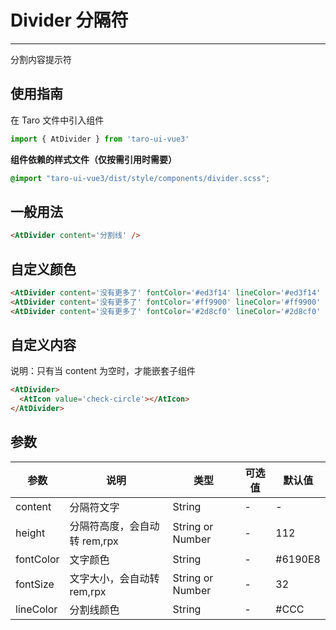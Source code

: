 # Divider 分隔符

---
分割内容提示符

## 使用指南

在 Taro 文件中引入组件

```typescript
import { AtDivider } from 'taro-ui-vue3'
```

**组件依赖的样式文件（仅按需引用时需要）**

```scss
@import "taro-ui-vue3/dist/style/components/divider.scss";
```

## 一般用法


```html
<AtDivider content='分割线' />
```


## 自定义颜色


```html
<AtDivider content='没有更多了' fontColor='#ed3f14' lineColor='#ed3f14' />
<AtDivider content='没有更多了' fontColor='#ff9900' lineColor='#ff9900' />
<AtDivider content='没有更多了' fontColor='#2d8cf0' lineColor='#2d8cf0' />
```


## 自定义内容

说明：只有当 content 为空时，才能嵌套子组件


```html
<AtDivider>
  <AtIcon value='check-circle'></AtIcon>
</AtDivider>
```


## 参数

| 参数       | 说明  | 类型    | 可选值 | 默认值   |
| ---------- | ------- | ------- | ----| -------- |
| content | 分隔符文字 | String  | - | - |
| height |  分隔符高度，会自动转 rem,rpx | String or Number  | - | 112 |
| fontColor | 文字颜色 | String  | - | #6190E8 |
| fontSize | 文字大小，会自动转 rem,rpx | String or Number  | - | 32 |
| lineColor | 分割线颜色 | String | - | #CCC |
